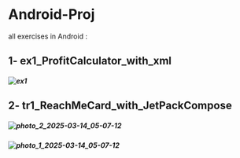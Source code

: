 # Android-Proj
all exercises in Android :

## 1- ex1_ProfitCalculator_with_xml
##### ![ex1](https://github.com/user-attachments/assets/dc5c4c91-f890-412e-968d-fbd2e65f340d)

## 2- tr1_ReachMeCard_with_JetPackCompose
##### ![photo_2_2025-03-14_05-07-12](https://github.com/user-attachments/assets/55cacf10-031d-4678-8973-31dffed070e3)
##### ![photo_1_2025-03-14_05-07-12](https://github.com/user-attachments/assets/14ef39ac-76ba-4d90-8d74-1ffb4c902fad)

